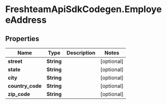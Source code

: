 # FreshteamApiSdkCodegen.EmployeeAddress

## Properties

| Name             | Type       | Description | Notes      |
| ---------------- | ---------- | ----------- | ---------- |
| **street**       | **String** |             | [optional] |
| **state**        | **String** |             | [optional] |
| **city**         | **String** |             | [optional] |
| **country_code** | **String** |             | [optional] |
| **zip_code**     | **String** |             | [optional] |
